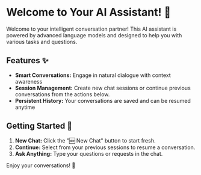 # Welcome to Your AI Assistant! 🤖

Welcome to your intelligent conversation partner! This AI assistant is powered by advanced language models and designed to help you with various tasks and questions.

## Features ✨

- **Smart Conversations:** Engage in natural dialogue with context awareness
- **Session Management:** Create new chat sessions or continue previous conversations from the actions below.
- **Persistent History:** Your conversations are saved and can be resumed anytime

## Getting Started 🚀

1. **New Chat:** Click the "🆕 New Chat" button to start fresh.
2. **Continue:** Select from your previous sessions to resume a conversation.
3. **Ask Anything:** Type your questions or requests in the chat.

Enjoy your conversations! 💬

